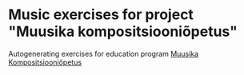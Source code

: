 # Music exercises for project "Muusika kompositsiooniõpetus"
Autogenerating exercises for education program [Muusika Kompositsiooniõpetus](https://et.wikibooks.org/wiki/Muusika_kompositsiooni%C3%B5petus/N%C3%84IDISKURSUS._G%C3%9CMNAASIUM)
